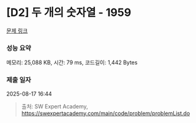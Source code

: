 # [D2] 두 개의 숫자열 - 1959 

[문제 링크](https://swexpertacademy.com/main/code/problem/problemDetail.do?contestProbId=AV5PpoFaAS4DFAUq) 

### 성능 요약

메모리: 25,088 KB, 시간: 79 ms, 코드길이: 1,442 Bytes

### 제출 일자

2025-08-17 16:44



> 출처: SW Expert Academy, https://swexpertacademy.com/main/code/problem/problemList.do